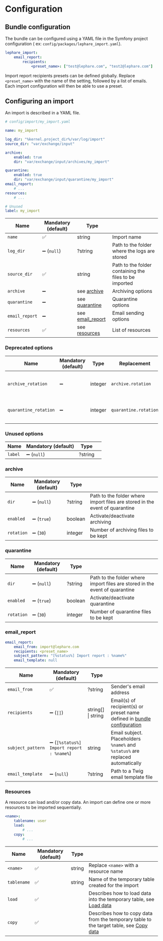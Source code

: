 # Configuration

## Bundle configuration

The bundle can be configured using a YAML file in the Symfony project configuration (
ex: `config/packages/lephare_import.yaml`).

```yaml
lephare_import:
    email_report:
        recipients:
            <preset_name>: ["test@lephare.com", "test2@lephare.com"]
```

Import report recipients presets can be defined globally. Replace `<preset_name>` with the name of the setting, followed by a list of emails. Each import configuration will then be able to use a preset.

## Configuring an import

An import is described in a YAML file.

```yaml
# config/import/my_import.yaml

name: my_import

log_dir: "%kernel.project_dir%/var/log/import"
source_dir: "var/exchange/input"

archive:
    enabled: true
    dir: "var/exchange/input/archives/my_import"

quarantine:
    enabled: true
    dir: "var/exchange/input/quarantine/my_import"
email_report:
    # ...
resources:
    # ...

# Unused
label: my_import
```

| Name           | Mandatory (default)  | Type                              |                                                        |
|----------------|----------------------|-----------------------------------|--------------------------------------------------------|
| `name`         | ✅                    | string                            | Import name                                            |
| `log_dir`      | ➖ (`null`)           | ?string                           | Path to the folder where the logs are stored           |
| `source_dir`   | ✅                    | string                            | Path to the folder containing the files to be imported |
| `archive`      | ➖                    | see [archive](#archive)           | Archiving options                                      |
| `quarantine`   | ➖                    | see [quarantine](#quarantine)     | Quarantine options                                     |
| `email_report` | ➖                    | see [email_report](#email_report) | Email sending options                                  |
| `resources`    | ✅                    | see [resources](#resources)       | List of resources                                      |

### Deprecated options

| Name                  | Mandatory (default) | Type    | Replacement           |                                        |
|-----------------------|---------------------| ------- |-----------------------|----------------------------------------|
| `archive_rotation`    | ➖                   | integer | `archive.rotation`    | Number of archiving files to be kept   |
| `quarantine_rotation` | ➖                   | integer | `quarantine.rotation` | Number of quarantine files to be kept  |

### Unused options

| Name    | Mandatory (default)   | Type    |     |
|---------|-----------------------| ------- | --- |
| `label` | ➖ (`null`)            | ?string |     |

### archive

| Name        | Mandatory (default)    | Type    |                                                                             |
| ---------- |------------------------| ------- |-----------------------------------------------------------------------------|
| `dir`      | ➖ (`null`)             | ?string | Path to the folder where import files are stored in the event of quarantine |
| `enabled`  | ➖ (`true`)             | boolean | Activate/deactivate archiving                                               |
| `rotation` | ➖ (`30`)               | integer | Number of archiving files to be kept                                        |

### quarantine

| Name        | Mandatory (default)   | Type    |                                                                             |
| ---------- |-----------------------| ------- |-----------------------------------------------------------------------------|
| `dir`      | ➖ (`null`)            | ?string | Path to the folder where import files are stored in the event of quarantine |
| `enabled`  | ➖ (`true`)            | boolean | Activate/deactivate quarantine                                              |
| `rotation` | ➖ (`30`)              | integer | Number of quarantine files to be kept                                       |

### email_report

```yaml
email_report:
    email_from: import@lephare.com
    recipients: <preset_name>
    subject_pattern: "[%status%] Import report : %name%"
    email_template: null
```

| Name              | Mandatory (default)                      | Type                   |                                                                                                  |
| ----------------- | ---------------------------------------- | ---------------------- | ------------------------------------------------------------------------------------------------ |
| `email_from`      | ✅                                       | ?string                | Sender's email address                                                                           |
| `recipients`      | ➖ (`[]`)                                | string[] &#124; string | Email(s) of recipient(s) or preset name defined in [bundle configuration](#bundle-configuration) |
| `subject_pattern` | ➖ (`[%status%] Import report : %name%`) | string                 | Email subject. Placeholders `%name%` and `%status%` are replaced automatically                   |
| `email_template`  | ➖ (`null`)                              | ?string                | Path to a Twig email template file                                                               |

### Resources

A resource can load and/or copy data. An import can define one or more resources to be imported sequentially.

```yaml
<name>:
    tablename: user
    load:
        # ...
    copy:
        # ...
```

| Name         | Mandatory (default)   | Type     |                                                                                                                  |
| ----------- |-----------------------|----------|------------------------------------------------------------------------------------------------------------------|
| `<name>`    | ✅                     | string   | Replace `<name>` with a resource name                                                                            |
| `tablename` | ✅                     | string   | Name of the temporary table created for the import                                                               |
| `load`      | ✅                     |          | Describes how to load data into the temporary table, see [Load data](docs/configure/load.md)                     |
| `copy`      | ✅                     |          | Describes how to copy data from the temporary table to the target table, see [Copy data](docs/configure/copy.md) |
